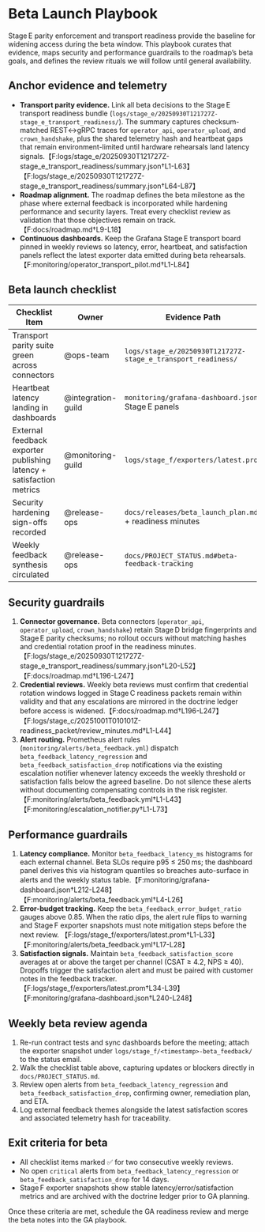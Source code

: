 # Beta Launch Playbook

Stage E parity enforcement and transport readiness provide the baseline for widening
access during the beta window. This playbook curates that evidence, maps security
and performance guardrails to the roadmap’s beta goals, and defines the review
rituals we will follow until general availability.

## Anchor evidence and telemetry

- **Transport parity evidence.** Link all beta decisions to the Stage E
  transport readiness bundle (`logs/stage_e/20250930T121727Z-stage_e_transport_readiness/`).
  The summary captures checksum-matched REST↔gRPC traces for `operator_api`,
  `operator_upload`, and `crown_handshake`, plus the shared telemetry hash and
  heartbeat gaps that remain environment-limited until hardware rehearsals land
  latency signals.【F:logs/stage_e/20250930T121727Z-stage_e_transport_readiness/summary.json†L1-L63】【F:logs/stage_e/20250930T121727Z-stage_e_transport_readiness/summary.json†L64-L87】
- **Roadmap alignment.** The roadmap defines the beta milestone as the phase
  where external feedback is incorporated while hardening performance and
  security layers. Treat every checklist review as validation that those
  objectives remain on track.【F:docs/roadmap.md†L9-L18】
- **Continuous dashboards.** Keep the Grafana Stage E transport board pinned in
  weekly reviews so latency, error, heartbeat, and satisfaction panels reflect
  the latest exporter data emitted during beta rehearsals.【F:monitoring/operator_transport_pilot.md†L1-L84】

## Beta launch checklist

| Checklist Item | Owner | Evidence Path | Beta Guardrail | Status |
| --- | --- | --- | --- | --- |
| Transport parity suite green across connectors | @ops-team | `logs/stage_e/20250930T121727Z-stage_e_transport_readiness/` | REST↔gRPC traces checksum match (`30b2c06c4b4ffeb5d403c63fb7a4ee283f9f8f109b3484876fe09d7ec6de56c8`) before any external traffic expansion. | 🔄 Ongoing |
| Heartbeat latency landing in dashboards | @integration-guild | `monitoring/grafana-dashboard.json` Stage E panels | Beta entry blocked until heartbeat latency no longer flagged as missing in Stage E summary. | ⚠️ Environment-limited |
| External feedback exporter publishing latency + satisfaction metrics | @monitoring-guild | `logs/stage_f/exporters/latest.prom` | Beta reviews require fresh latency/error-budget/satisfaction signals each week. | ✅ Initial run captured |
| Security hardening sign-offs recorded | @release-ops | `docs/releases/beta_launch_plan.md` + readiness minutes | Beta access contingent on Stage D bridge approvals and connector credential attestations. | 🔄 Pending signatures |
| Weekly feedback synthesis circulated | @release-ops | `docs/PROJECT_STATUS.md#beta-feedback-tracking` | Feedback themes and satisfaction scores shared with product + ops each review. | 🔄 In progress |

## Security guardrails

1. **Connector governance.** Beta connectors (`operator_api`, `operator_upload`,
   `crown_handshake`) retain Stage D bridge fingerprints and Stage E parity
   checksums; no rollout occurs without matching hashes and credential rotation
   proof in the readiness minutes.【F:logs/stage_e/20250930T121727Z-stage_e_transport_readiness/summary.json†L20-L52】【F:docs/roadmap.md†L196-L247】
2. **Credential reviews.** Weekly beta reviews must confirm that credential
   rotation windows logged in Stage C readiness packets remain within validity
   and that any escalations are mirrored in the doctrine ledger before access is
   widened.【F:docs/roadmap.md†L196-L247】【F:logs/stage_c/20251001T010101Z-readiness_packet/review_minutes.md†L1-L44】
3. **Alert routing.** Prometheus alert rules (`monitoring/alerts/beta_feedback.yml`)
   dispatch `beta_feedback_latency_regression` and
   `beta_feedback_satisfaction_drop` notifications via the existing escalation
  notifier whenever latency exceeds the weekly threshold or satisfaction falls
  below the agreed baseline. Do not silence these alerts without documenting
  compensating controls in the risk register.【F:monitoring/alerts/beta_feedback.yml†L1-L43】【F:monitoring/escalation_notifier.py†L1-L73】

## Performance guardrails

1. **Latency compliance.** Monitor `beta_feedback_latency_ms` histograms for
   each external channel. Beta SLOs require p95 ≤ 250 ms; the dashboard panel
   derives this via histogram quantiles so breaches auto-surface in alerts and
   the weekly status table.【F:monitoring/grafana-dashboard.json†L212-L248】【F:monitoring/alerts/beta_feedback.yml†L4-L26】
2. **Error-budget tracking.** Keep the `beta_feedback_error_budget_ratio`
   gauges above 0.85. When the ratio dips, the alert rule flips to warning and
   Stage F exporter snapshots must note mitigation steps before the next review.
   【F:logs/stage_f/exporters/latest.prom†L1-L33】【F:monitoring/alerts/beta_feedback.yml†L17-L28】
3. **Satisfaction signals.** Maintain `beta_feedback_satisfaction_score`
   averages at or above the target per channel (CSAT ≥ 4.2, NPS ≥ 40). Dropoffs
   trigger the satisfaction alert and must be paired with customer notes in the
   feedback tracker.【F:logs/stage_f/exporters/latest.prom†L34-L39】【F:monitoring/grafana-dashboard.json†L240-L248】

## Weekly beta review agenda

1. Re-run contract tests and sync dashboards before the meeting; attach the
   exporter snapshot under `logs/stage_f/<timestamp>-beta_feedback/` to the
   status email.
2. Walk the checklist table above, capturing updates or blockers directly in
   `docs/PROJECT_STATUS.md`.
3. Review open alerts from `beta_feedback_latency_regression` and
   `beta_feedback_satisfaction_drop`, confirming owner, remediation plan, and
   ETA.
4. Log external feedback themes alongside the latest satisfaction scores and
   associated telemetry hash for traceability.

## Exit criteria for beta

- All checklist items marked ✅ for two consecutive weekly reviews.
- No open `critical` alerts from `beta_feedback_latency_regression` or
  `beta_feedback_satisfaction_drop` for 14 days.
- Stage F exporter snapshots show stable latency/error/satisfaction metrics and
  are archived with the doctrine ledger prior to GA planning.

Once these criteria are met, schedule the GA readiness review and merge the beta
notes into the GA playbook.
